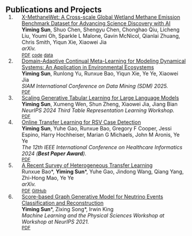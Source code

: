 <h2 id="publications" style="margin: 2px 0px -15px;">Publications and Projects</h2>

<div class="publications">
<ol class="bibliography">

<!-- 
<li>
<div class="pub-row">

  <div class="col-sm-3 abbr" style="position: relative;padding-right: 15px;padding-left: 15px;">
    <img src="assets/img/principalmanifold.png" class="teaser img-fluid z-depth-1">
    <abbr class="badge">arXiv</abbr>
  </div>

  <div class="col-sm-9" style="position: relative;padding-right: 15px;padding-left: 20px;">
    <div class="title"><a href="https://arxiv.org/abs/2306.06534">Principal and Self-Consistent Positive Semi-Defnite Manifolds</a></div>
    <div class="author"><strong>Hanchao Zhang, Thaddeus Tarpey</strong></div>
    <div class="periodical"><em>arXiv <strong>(arXiv)</strong>, Aug. 2023.</em></div>
    <div class="links">
    <a href="assets/files/single.html" class="btn btn-sm z-depth-0" role="button" target="_blank" style="font-size:12px;">Website</a>
      <a href="https://arxiv.org/pdf/2306.06534.pdf" class="btn btn-sm z-depth-0" role="button" target="_blank" style="font-size:12px;">PDF</a>
      <a href="https://github.com/Hanchao-Zhang/Self-Consistency-Clustering" class="btn btn-sm z-depth-0" role="button" target="_blank" style="font-size:12px;">GitHub</a>
      <a href="https://pypi.org/project/KTensors/" class="btn btn-sm z-depth-0" role="button" target="_blank" style="font-size:12px;">Package</a>
      <a href="assets/files/KTensors.bib" class="btn btn-sm z-depth-0" role="button" target="_blank" style="font-size:12px;">BibTeX</a>
      <strong><i style="color:#7b5aa6">arXiv.org</i></strong>
    </div>
  </div>
</div>
</li> -->

<li>
<div class="pub-row">
  <div class="col-sm-9" style="position: relative;padding-right: 15px;padding-left: 20px;">
    <div class="title"><a href="https://arxiv.org/pdf/2505.18355">X-MethaneWet: A Cross-scale Global Wetland Methane Emission Benchmark Dataset for Advancing Science Discovery with AI</a></div>
    <div class="author"><strong>Yiming Sun</strong>, Shuo Chen, Shengyu Chen, Chonghao Qiu, Licheng Liu, Youmi Oh, Sparkle L Malone, Gavin McNicol, Qianlai Zhuang, Chris Smith, Yiqun Xie, Xiaowei Jia</div>
    <div class="periodical"><em>arXiv.</em></div>
    <div class="links">
      <a href="https://arxiv.org/pdf/2505.18355" class="btn btn-sm z-depth-0" role="button" target="_blank" style="font-size:12px;">PDF</a>
      <a href="https://github.com/ymsun99/X-MethaneWet" class="btn btn-sm z-depth-0" role="button" target="_blank" style="font-size:12px;">code</a>
      <a href="https://huggingface.co/datasets/ymsun99/X-MethaneWet" class="btn btn-sm z-depth-0" role="button" target="_blank" style="font-size:12px;">data</a>
    </div>
  </div>
</div>
</li>

<li>
<div class="pub-row">
  <div class="col-sm-9" style="position: relative;padding-right: 15px;padding-left: 20px;">
    <div class="title"><a href="https://epubs.siam.org/doi/pdf/10.1137/1.9781611978520.29">Domain-Adaptive Continual Meta-Learning for Modeling Dynamical Systems: An Application in Environmental Ecosystems</a></div>
    <div class="author"><strong>Yiming Sun</strong>, Runlong Yu, Runxue Bao, Yiqun Xie, Ye Ye, Xiaowei Jia</div>
    <div class="periodical"><em>SIAM International Conference on Data Mining (SDM) 2025.</em></div>
    <div class="links">
      <a href="https://epubs.siam.org/doi/pdf/10.1137/1.9781611978520.29" class="btn btn-sm z-depth-0" role="button" target="_blank" style="font-size:12px;">PDF</a>
    </div>
  </div>
</div>
</li>

<li>
<div class="pub-row">

  <!-- <div class="col-sm-3 abbr" style="position: relative;padding-right: 15px;padding-left: 15px;">
    <img src="assets/img/OTL.png" class="teaser img-fluid z-depth-1">
    <abbr class="badge">ICHI</abbr>
  </div> -->

  <div class="col-sm-9" style="position: relative;padding-right: 15px;padding-left: 20px;">
    <div class="title"><a href="https://openreview.net/pdf?id=GyiIAIcOUC">Scaling Generative Tabular Learning for Large Language Models</a></div>
    <div class="author"><strong>Yiming Sun</strong>, Xumeng Wen, Shun Zheng, Xiaowei Jia, Jiang Bian</div>
    <div class="periodical"><em>NeurIPS 2024 Third Table Representation Learning Workshop.</em></div>
    <div class="links">
      <!-- <a href="https://arxiv.org/abs/2306.06534" class="btn btn-sm z-depth-0" role="button" target="_blank" style="font-size:12px;">Website</a> -->
      <a href="https://openreview.net/pdf?id=GyiIAIcOUC" class="btn btn-sm z-depth-0" role="button" target="_blank" style="font-size:12px;">PDF</a>
      <!-- <a href="https://github.com/ymsun99/Heterogeneous-Transfer-Learning" class="btn btn-sm z-depth-0" role="button" target="_blank" style="font-size:12px;">GitHub</a> -->
      <!-- <a href="https://pypi.org/project/KTensors/" class="btn btn-sm z-depth-0" role="button" target="_blank" style="font-size:12px;">Package</a> -->
      <!-- <a href="assets/files/KTensors.bib" class="btn btn-sm z-depth-0" role="button" target="_blank" style="font-size:12px;">BibTeX</a> -->
      <!-- <strong><i style="color:#7b5aa6">arXiv.org</i></strong> -->
    </div>
  </div>
</div>
</li>

<li>
<div class="pub-row">

  <!-- <div class="col-sm-3 abbr" style="position: relative;padding-right: 15px;padding-left: 15px;">
    <img src="assets/img/OTL.png" class="teaser img-fluid z-depth-1">
    <abbr class="badge">ICHI</abbr>
  </div> -->

  <div class="col-sm-9" style="position: relative;padding-right: 15px;padding-left: 20px;">
    <div class="title"><a href="https://www.computer.org/csdl/proceedings-article/ichi/2024/837300a512/1ZCgTN7u8bm">Online Transfer Learning for RSV Case Detection</a></div>
    <div class="author"><strong>Yiming Sun</strong>, Yuhe Gao, Runxue Bao, Gregory F Cooper, Jessi Espino, Harry Hochheiser, Marian G Michaels, John M Aronis, Ye Ye</div>
    <div class="periodical"><em>The 12th IEEE International Conference on Healthcare Informatics 2024 (<strong>Best Paper Award</strong>).</em></div>
    <div class="links">
      <!-- <a href="https://arxiv.org/abs/2306.06534" class="btn btn-sm z-depth-0" role="button" target="_blank" style="font-size:12px;">Website</a> -->
      <a href="https://arxiv.org/pdf/2402.01987.pdf" class="btn btn-sm z-depth-0" role="button" target="_blank" style="font-size:12px;">PDF</a>
      <!-- <a href="https://github.com/ymsun99/Heterogeneous-Transfer-Learning" class="btn btn-sm z-depth-0" role="button" target="_blank" style="font-size:12px;">GitHub</a> -->
      <!-- <a href="https://pypi.org/project/KTensors/" class="btn btn-sm z-depth-0" role="button" target="_blank" style="font-size:12px;">Package</a> -->
      <!-- <a href="assets/files/KTensors.bib" class="btn btn-sm z-depth-0" role="button" target="_blank" style="font-size:12px;">BibTeX</a> -->
      <!-- <strong><i style="color:#7b5aa6">arXiv.org</i></strong> -->
    </div>
  </div>
</div>
</li>


<li>
<div class="pub-row">

  <!-- <div class="col-sm-3 abbr" style="position: relative;padding-right: 15px;padding-left: 15px;">
    <img src="assets/img/application.png" class="teaser img-fluid z-depth-1">
    <abbr class="badge">arXiv</abbr>
  </div> -->

  <div class="col-sm-9" style="position: relative;padding-right: 15px;padding-left: 20px;">
    <div class="title"><a href="https://arxiv.org/abs/2310.08459">A Recent Survey of Heterogeneous Transfer Learning</a></div>
    <div class="author">Runxue Bao*, <strong>Yiming Sun</strong>*, Yuhe Gao, Jindong Wang, Qiang Yang, Zhi-Hong Mao, Ye Ye</div>
    <div class="periodical"><em>arXiv.</em></div>
    <div class="links">
      <!-- <a href="https://arxiv.org/abs/2306.06534" class="btn btn-sm z-depth-0" role="button" target="_blank" style="font-size:12px;">Website</a> -->
      <a href="https://arxiv.org/pdf/2310.08459" class="btn btn-sm z-depth-0" role="button" target="_blank" style="font-size:12px;">PDF</a>
      <a href="https://github.com/ymsun99/Heterogeneous-Transfer-Learning" class="btn btn-sm z-depth-0" role="button" target="_blank" style="font-size:12px;">GitHub</a>
      <!-- <a href="https://pypi.org/project/KTensors/" class="btn btn-sm z-depth-0" role="button" target="_blank" style="font-size:12px;">Package</a> -->
      <!-- <a href="assets/files/KTensors.bib" class="btn btn-sm z-depth-0" role="button" target="_blank" style="font-size:12px;">BibTeX</a> -->
      <!-- <strong><i style="color:#7b5aa6">arXiv.org</i></strong> -->
    </div>
  </div>
</div>
</li>
  

<li>
<div class="pub-row">

  <!-- <div class="col-sm-3 abbr" style="position: relative;padding-right: 15px;padding-left: 15px;">
    <img src="assets/img/icecube.png" class="teaser img-fluid z-depth-1">
    <abbr class="badge">NeurIPS workshop</abbr>
  </div> -->

  <div class="col-sm-9" style="position: relative;padding-right: 15px;padding-left: 20px;">
    <div class="title"><a href="https://ml4physicalsciences.github.io/2021/files/NeurIPS_ML4PS_2021_131.pdf" target="_blank">Score-based Graph Generative Model for Neutrino Events Classification and Reconstruction</a></div>
    <div class="author"><strong>Yiming Sun</strong>*, Zixing Song*, Irwin King </div>
    <div class="periodical"><em>Machine Learning and the Physical Sciences Workshop at Workshop at NeurIPS 2021.</em></div>
    <div class="links">
      <!-- <a href="https://americanhealth.jhu.edu/open-case-studies" class="btn btn-sm z-depth-0" role="button" target="_blank" style="font-size:12px;">Website</a> -->
      <a href="https://ml4physicalsciences.github.io/2021/files/NeurIPS_ML4PS_2021_131.pdf" class="btn btn-sm z-depth-0" role="button" target="_blank" style="font-size:12px;">PDF</a>
      <!-- <a href="https://github.com/orgs/opencasestudies/teams/jhu-research-assistants" class="btn btn-sm z-depth-0" role="button" target="_blank" style="font-size:12px;">GitHub</a> -->
      <!-- <a href="https://www.opencasestudies.org" class="btn btn-sm z-depth-0" role="button" target="_blank" style="font-size:12px;">Contact</a> -->
    </div>
  </div>
</div>
</li>
  
<br>

</ol>
</div>
